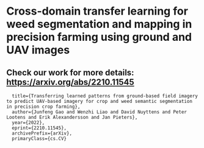 # Cross-domain transfer learning for weed segmentation and mapping in precision farming using ground and UAV images



## Check our work for more details: https://arxiv.org/abs/2210.11545

      title={Transferring learned patterns from ground-based field imagery to predict UAV-based imagery for crop and weed semantic segmentation in precision crop farming}, 
      author={Junfeng Gao and Wenzhi Liao and David Nuyttens and Peter Lootens and Erik Alexandersson and Jan Pieters},
      year={2022},
      eprint={2210.11545},
      archivePrefix={arXiv},
      primaryClass={cs.CV}
